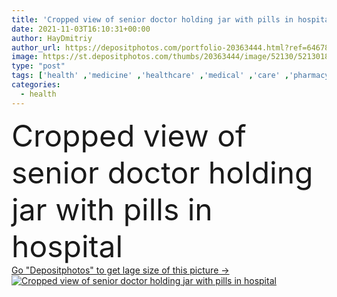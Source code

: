 ```yaml
---
title: 'Cropped view of senior doctor holding jar with pills in hospital '
date: 2021-11-03T16:10:31+00:00
author: HayDmitriy
author_url: https://depositphotos.com/portfolio-20363444.html?ref=64678756
image: https://st.depositphotos.com/thumbs/20363444/image/52130/521301882/api_thumb_450.jpg?forcejpeg=true
type: "post"
tags: ['health' ,'medicine' ,'healthcare' ,'medical' ,'care' ,'pharmacy' ,'man' ,'blur' ,'doctor' ,'hospital' ,'stethoscope' ,'professional' ,'work' ,'job' ,'treatment' ,'indoors' ,'medication' ,'senior' ,'elderly' ,'jar' ,'workplace' ,'pills' ,'clinic' ,'partial' ,'Cropped' ,'one person' ,'white coat' ]
categories: 
  - health
---
```

<div aling="center">
            <font size="60"> Cropped view of senior doctor holding jar with pills in hospital</font>   
</div>
<div>
    <a href='https://st.depositphotos.com/thumbs/20363444/image/52130/521301882/api_thumb_450.jpg?forcejpeg=true?ref=64678756' target=_blank > Go "Depositphotos" to get lage size of this picture ->
        <img href='https://st.depositphotos.com/thumbs/20363444/image/52130/521301882/api_thumb_450.jpg?forcejpeg=true?ref=64678756' src='https://st.depositphotos.com/20363444/52130/i/950/depositphotos_521301882-stock-photo-cropped-view-senior-doctor-holding.jpg?forcejpeg=true' alt='Cropped view of senior doctor holding jar with pills in hospital' >
    </a>
</div>
